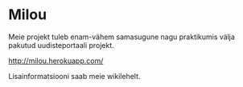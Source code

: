 Milou
=====
Meie projekt tuleb enam-vähem samasugune nagu praktikumis välja pakutud uudisteportaali projekt.

http://milou.herokuapp.com/

Lisainformatsiooni saab meie wikilehelt.
